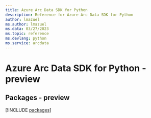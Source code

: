 ```yaml
---
title: Azure Arc Data SDK for Python
description: Reference for Azure Arc Data SDK for Python
author: lmazuel
ms.author: lmazuel
ms.data: 03/27/2023
ms.topic: reference
ms.devlang: python
ms.service: arcdata
---
```

# Azure Arc Data SDK for Python - preview
## Packages - preview
[!INCLUDE [packages](arc-data-index.md)]